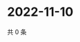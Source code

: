 # 2022-11-10

共 0 条

<!-- BEGIN WEIBO -->
<!-- 最后更新时间 Thu Nov 10 2022 20:10:11 GMT+0800 (China Standard Time) -->

<!-- END WEIBO -->
